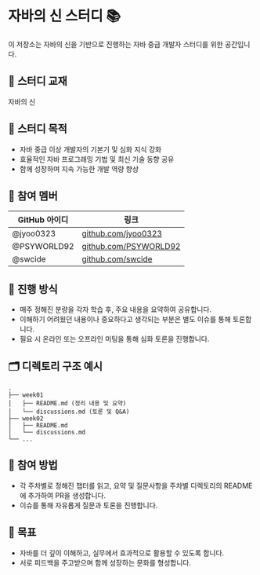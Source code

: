 # 자바의 신 스터디 📚

이 저장소는 자바의 신을 기반으로 진행하는 자바 중급 개발자 스터디를 위한 공간입니다.

## 📖 스터디 교재

자바의 신

## 📌 스터디 목적

- 자바 중급 이상 개발자의 기본기 및 심화 지식 강화
- 효율적인 자바 프로그래밍 기법 및 최신 기술 동향 공유
- 함께 성장하며 지속 가능한 개발 역량 향상

## 👥 참여 멤버

| GitHub 아이디 | 링크 |
|---------------|------|
| @jyoo0323     | [github.com/jyoo0323](https://github.com/jyoo0323) |
| @PSYWORLD92   | [github.com/PSYWORLD92](https://github.com/PSYWORLD92) |
| @swcide       | [github.com/swcide](https://github.com/swcide) |

## 📅 진행 방식

- 매주 정해진 분량을 각자 학습 후, 주요 내용을 요약하여 공유합니다.
- 이해하기 어려웠던 내용이나 중요하다고 생각되는 부분은 별도 이슈를 통해 토론합니다.
- 필요 시 온라인 또는 오프라인 미팅을 통해 심화 토론을 진행합니다.

## 🗂 디렉토리 구조 예시

```
.
├── week01
│   ├── README.md (정리 내용 및 요약)
│   └── discussions.md (토론 및 Q&A)
├── week02
│   ├── README.md
│   └── discussions.md
└── ...
```

## 📝 참여 방법

- 각 주차별로 정해진 챕터를 읽고, 요약 및 질문사항을 주차별 디렉토리의 README에 추가하여 PR을 생성합니다.
- 이슈를 통해 자유롭게 질문과 토론을 진행합니다.

## 🚀 목표

- 자바를 더 깊이 이해하고, 실무에서 효과적으로 활용할 수 있도록 합니다.
- 서로 피드백을 주고받으며 함께 성장하는 문화를 형성합니다.

